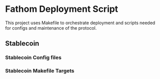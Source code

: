 # Fathom Deployment Script

This project uses Makefile to orchestrate deployment and scripts needed for configs and maintenance of the protocol.

## Stablecoin

### Stablecoin Config files

### Stablecoin Makefile Targets

